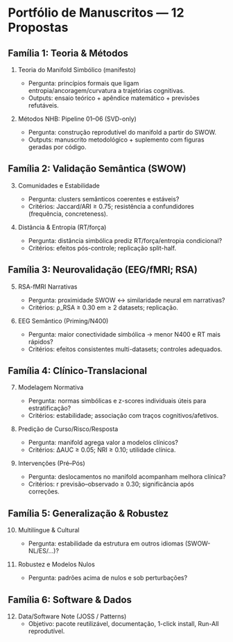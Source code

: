 # Portfólio de Manuscritos — 12 Propostas

## Família 1: Teoria & Métodos
1) Teoria do Manifold Simbólico (manifesto)
   - Pergunta: princípios formais que ligam entropia/ancoragem/curvatura a trajetórias cognitivas.
   - Outputs: ensaio teórico + apêndice matemático + previsões refutáveis.

2) Métodos NHB: Pipeline 01–06 (SVD-only)
   - Pergunta: construção reprodutível do manifold a partir do SWOW.
   - Outputs: manuscrito metodológico + suplemento com figuras geradas por código.

## Família 2: Validação Semântica (SWOW)
3) Comunidades e Estabilidade
   - Pergunta: clusters semânticos coerentes e estáveis?
   - Critérios: Jaccard/ARI ≥ 0.75; resistência a confundidores (frequência, concreteness).

4) Distância & Entropia (RT/força)
   - Pergunta: distância simbólica prediz RT/força/entropia condicional?
   - Critérios: efeitos pós-controle; replicação split-half.

## Família 3: Neurovalidação (EEG/fMRI; RSA)
5) RSA-fMRI Narrativas
   - Pergunta: proximidade SWOW ↔ similaridade neural em narrativas?
   - Critérios: ρ_RSA ≥ 0.30 em ≥ 2 datasets; replicação.

6) EEG Semântico (Priming/N400)
   - Pergunta: maior conectividade simbólica → menor N400 e RT mais rápidos?
   - Critérios: efeitos consistentes multi-datasets; controles adequados.

## Família 4: Clínico-Translacional
7) Modelagem Normativa
   - Pergunta: normas simbólicas e z-scores individuais úteis para estratificação?
   - Critérios: estabilidade; associação com traços cognitivos/afetivos.

8) Predição de Curso/Risco/Resposta
   - Pergunta: manifold agrega valor a modelos clínicos?
   - Critérios: ΔAUC ≥ 0.05; NRI ≥ 0.10; utilidade clínica.

9) Intervenções (Pré–Pós)
   - Pergunta: deslocamentos no manifold acompanham melhora clínica?
   - Critérios: r previsão–observado ≥ 0.30; significância após correções.

## Família 5: Generalização & Robustez
10) Multilíngue & Cultural
    - Pergunta: estabilidade da estrutura em outros idiomas (SWOW-NL/ES/…)? 

11) Robustez e Modelos Nulos
    - Pergunta: padrões acima de nulos e sob perturbações?

## Família 6: Software & Dados
12) Data/Software Note (JOSS / Patterns)
    - Objetivo: pacote reutilizável, documentação, 1-click install, Run-All reprodutível.
